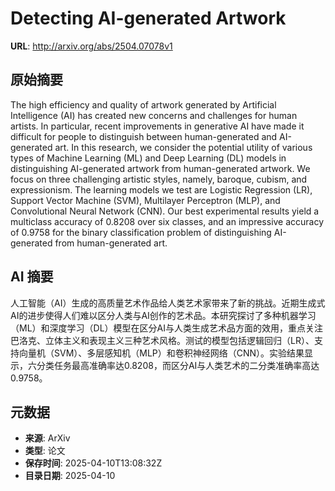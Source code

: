 # Detecting AI-generated Artwork

**URL**: http://arxiv.org/abs/2504.07078v1

## 原始摘要

The high efficiency and quality of artwork generated by Artificial
Intelligence (AI) has created new concerns and challenges for human artists. In
particular, recent improvements in generative AI have made it difficult for
people to distinguish between human-generated and AI-generated art. In this
research, we consider the potential utility of various types of Machine
Learning (ML) and Deep Learning (DL) models in distinguishing AI-generated
artwork from human-generated artwork. We focus on three challenging artistic
styles, namely, baroque, cubism, and expressionism. The learning models we test
are Logistic Regression (LR), Support Vector Machine (SVM), Multilayer
Perceptron (MLP), and Convolutional Neural Network (CNN). Our best experimental
results yield a multiclass accuracy of 0.8208 over six classes, and an
impressive accuracy of 0.9758 for the binary classification problem of
distinguishing AI-generated from human-generated art.


## AI 摘要

人工智能（AI）生成的高质量艺术作品给人类艺术家带来了新的挑战。近期生成式AI的进步使得人们难以区分人类与AI创作的艺术品。本研究探讨了多种机器学习（ML）和深度学习（DL）模型在区分AI与人类生成艺术品方面的效用，重点关注巴洛克、立体主义和表现主义三种艺术风格。测试的模型包括逻辑回归（LR）、支持向量机（SVM）、多层感知机（MLP）和卷积神经网络（CNN）。实验结果显示，六分类任务最高准确率达0.8208，而区分AI与人类艺术的二分类准确率高达0.9758。

## 元数据

- **来源**: ArXiv
- **类型**: 论文
- **保存时间**: 2025-04-10T13:08:32Z
- **目录日期**: 2025-04-10
